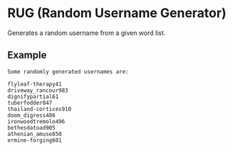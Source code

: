 # RUG (Random Username Generator)

Generates a random username from a given word list.

## Example

```text
Some randomly generated usernames are:

flyleaf-therapy41
driveway_rancour983
dignifypartial61
tuberfodder847
thailand-cortices910
doom_digress486
ironwoodtremolo496
bethesdatoad905
athenian_amuse850
ermine-forging601
```
